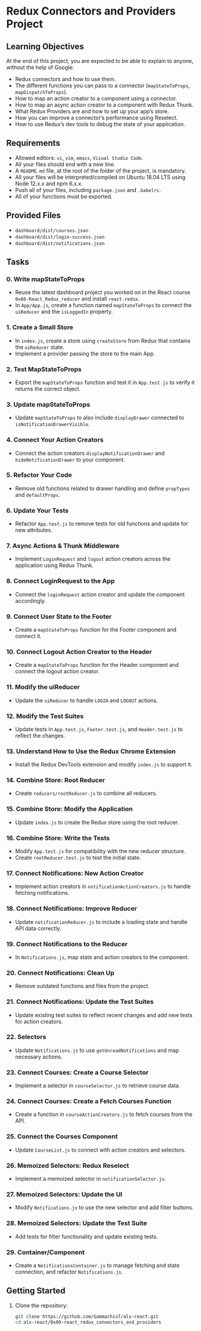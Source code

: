 # Redux Connectors and Providers Project

## Learning Objectives

At the end of this project, you are expected to be able to explain to anyone, without the help of Google:

- Redux connectors and how to use them.
- The different functions you can pass to a connector (`mapStateToProps`, `mapDispatchToProps`).
- How to map an action creator to a component using a connector.
- How to map an async action creator to a component with Redux Thunk.
- What Redux Providers are and how to set up your app’s store.
- How you can improve a connector’s performance using Reselect.
- How to use Redux’s dev tools to debug the state of your application.

## Requirements

- Allowed editors: `vi`, `vim`, `emacs`, `Visual Studio Code`.
- All your files should end with a new line.
- A `README.md` file, at the root of the folder of the project, is mandatory.
- All your files will be interpreted/compiled on Ubuntu 18.04 LTS using Node 12.x.x and npm 6.x.x.
- Push all of your files, including `package.json` and `.babelrc`.
- All of your functions must be exported.

## Provided Files

- `dashboard/dist/courses.json`
- `dashboard/dist/login-success.json`
- `dashboard/dist/notifications.json`

## Tasks

### 0. Write mapStateToProps
- Reuse the latest dashboard project you worked on in the React course `0x08-React_Redux_reducer` and install `react-redux`.
- In `App/App.js`, create a function named `mapStateToProps` to connect the `uiReducer` and the `isLoggedIn` property.

### 1. Create a Small Store
- In `index.js`, create a store using `createStore` from Redux that contains the `uiReducer` state.
- Implement a provider passing the store to the main App.

### 2. Test MapStateToProps
- Export the `mapStateToProps` function and test it in `App.test.js` to verify it returns the correct object.

### 3. Update mapStateToProps
- Update `mapStateToProps` to also include `displayDrawer` connected to `isNotificationDrawerVisible`.

### 4. Connect Your Action Creators
- Connect the action creators `displayNotificationDrawer` and `hideNotificationDrawer` to your component.

### 5. Refactor Your Code
- Remove old functions related to drawer handling and define `propTypes` and `defaultProps`.

### 6. Update Your Tests
- Refactor `App.test.js` to remove tests for old functions and update for new attributes.

### 7. Async Actions & Thunk Middleware
- Implement `LoginRequest` and `logout` action creators across the application using Redux Thunk.

### 8. Connect LoginRequest to the App
- Connect the `loginRequest` action creator and update the component accordingly.

### 9. Connect User State to the Footer
- Create a `mapStateToProps` function for the Footer component and connect it.

### 10. Connect Logout Action Creator to the Header
- Create a `mapStateToProps` function for the Header component and connect the logout action creator.

### 11. Modify the uiReducer
- Update the `uiReducer` to handle `LOGIN` and `LOGOUT` actions.

### 12. Modify the Test Suites
- Update tests in `App.test.js`, `Footer.test.js`, and `Header.test.js` to reflect the changes.

### 13. Understand How to Use the Redux Chrome Extension
- Install the Redux DevTools extension and modify `index.js` to support it.

### 14. Combine Store: Root Reducer
- Create `reducers/rootReducer.js` to combine all reducers.

### 15. Combine Store: Modify the Application
- Update `index.js` to create the Redux store using the root reducer.

### 16. Combine Store: Write the Tests
- Modify `App.test.js` for compatibility with the new reducer structure.
- Create `rootReducer.test.js` to test the initial state.

### 17. Connect Notifications: New Action Creator
- Implement action creators in `notificationActionCreators.js` to handle fetching notifications.

### 18. Connect Notifications: Improve Reducer
- Update `notificationReducer.js` to include a loading state and handle API data correctly.

### 19. Connect Notifications to the Reducer
- In `Notifications.js`, map state and action creators to the component.

### 20. Connect Notifications: Clean Up
- Remove outdated functions and files from the project.

### 21. Connect Notifications: Update the Test Suites
- Update existing test suites to reflect recent changes and add new tests for action creators.

### 22. Selectors
- Update `Notifications.js` to use `getUnreadNotifications` and map necessary actions.

### 23. Connect Courses: Create a Course Selector
- Implement a selector in `courseSelector.js` to retrieve course data.

### 24. Connect Courses: Create a Fetch Courses Function
- Create a function in `courseActionCreators.js` to fetch courses from the API.

### 25. Connect the Courses Component
- Update `CourseList.js` to connect with action creators and selectors.

### 26. Memoized Selectors: Redux Reselect
- Implement a memoized selector in `notificationSelector.js`.

### 27. Memoized Selectors: Update the UI
- Modify `Notifications.js` to use the new selector and add filter buttons.

### 28. Memoized Selectors: Update the Test Suite
- Add tests for filter functionality and update existing tests.

### 29. Container/Component
- Create a `NotificationsContainer.js` to manage fetching and state connection, and refactor `Notifications.js`.

## Getting Started

1. Clone the repository:
   ```bash
   git clone https://github.com/GammachisT/alx-react.git
   cd alx-react/0x09-react_redux_connectors_and_providers